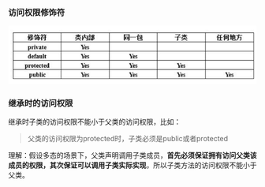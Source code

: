 ### 访问权限修饰符

![img](../../Resources/类访问权限.png)

### 继承时的访问权限

继承时子类的访问权限不能小于父类的访问权限，比如：

> 父类的访问权限为protected时，子类必须是public或者protected

理解：假设多态的场景下，父类声明调用子类成员，**首先必须保证拥有访问父类该成员的权限，其次保证可以调用子类实际实现**，所以子类方法的访问权限不能小于父类。


